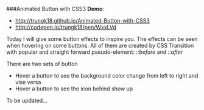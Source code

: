 ###Animated Button with CSS3
**Demo**: 
- http://trungk18.github.io/Animated-Button-with-CSS3
- http://codepen.io/trungk18/pen/WxxLVd

Today I will give some button effects to inspire you. The effects can be seen when hovering on some buttons. All of them are created by CSS Transition with popular and straight forward pseudo-element: *::before* and *::after*

There are two sets of button
- Hover a button to see the background color change from left to right and vise versa
- Hover a button to see the icon behind show up

To be updated...
